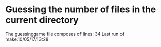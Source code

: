 # Guessing the number of files in the current directory
The guessinggame file composes of lines:
34
Last run of make:10/05/17/13:28
